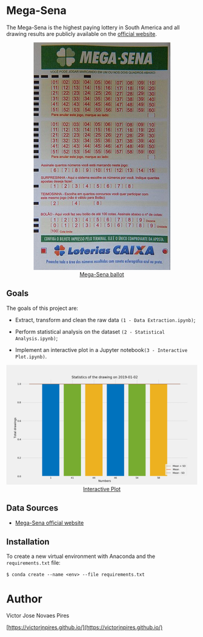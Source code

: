 Mega-Sena
=========

The Mega-Sena is the highest paying lottery in South America and all drawing results are publicly available on the [official website](http://loterias.caixa.gov.br/wps/portal/loterias/landing/megasena/).

<p align="center">
    <img alt="Ballot" src="ballot.jpg">
    <br />
    <a href="https://commons.wikimedia.org/wiki/File:Volante_da_Megasena.jpg" target="_blank">
        Mega-Sena ballot
    </a>
</p>


## Goals

The goals of this project are:

* Extract, transform and clean the raw data `(1 - Data Extraction.ipynb)`;

* Perform statistical analysis on the dataset `(2 - Statistical Analysis.ipynb)`;

* Implement an interactive plot in a Jupyter notebook`(3 - Interactive Plot.ipynb)`.

<p align="center">
    <img alt="Interactive Plot" src="interactive_plot.gif">
    <br />
    <a href="https://github.com/victorjnpires/Mega-Sena/blob/master/3%20-%20Interactive%20Plot.ipynb" target="_blank">
        Interactive Plot
    </a>
</p>


## Data Sources

* [Mega-Sena official website](http://loterias.caixa.gov.br/wps/portal/loterias/landing/megasena/)


## Installation

To create a new virtual environment with Anaconda and the `requirements.txt` file:

    $ conda create --name <env> --file requirements.txt


# Author

Victor Jose Novaes Pires

[https://victorjnpires.github.io/](https://victorjnpires.github.io/)
